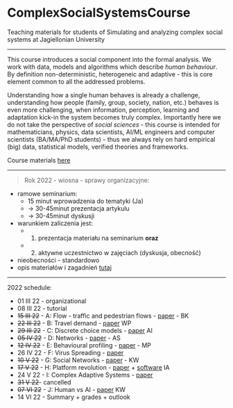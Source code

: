 # ComplexSocialSystemsCourse
Teaching materials for students of Simulating and analyzing complex social systems at Jagiellonian University

---

This course introduces a social component into the formal analysis. We work with data, models and algorithms which describe _human behaviour_. By definition non-deterministic, heterogeneic and adaptive - this is core element common to all the addressed problems. 

Understanding how a single human behaves is already a challenge, understanding how people (family, group, society, nation, etc.) behaves is even more challenging, when information, perception, learning and adaptation kick-in the system becomes truly complex. Importantly here we do not take the perspective of _social sciences_ - this course is intended for mathematicians, physics, data scientists, AI/ML engineers and computer scientists (BA/MA/PhD students) - thus we always rely on hard empirical (big) data, statistical models, verified theories and frameworks.

Course materials [here](https://github.com/RafalKucharskiPK/ComplexSocialSystemsCourse/blob/main/Course.ipynb)

---

> Rok 2022 - wiosna - sprawy organizacyjne:

* ramowe seminarium: 
    * 15 minut wprowadzenia do tematyki (Ja) 
    * -> 30-45minut prezentacja artykulu 
    * -> 30-45minut dyskusji
* warunkiem zaliczenia jest: 
  * 1) prezentacja materiału na seminarium __oraz__ 
  * 2) aktywne uczestnictwo w zajęciach (dyskusja, obecność)
* nieobecności - standardowo
* opis materiałów i zagadnień [tutaj](https://github.com/RafalKucharskiPK/ComplexSocialSystemsCourse/blob/main/Course.ipynb)

----

2022 schedule:

* 01 III 22 - organizational
* 08 III 22 - tutorial
* ~~15 III 22~~ - A: Flow - traffic and pedestrian flows - [paper](https://github.com/RafalKucharskiPK/ComplexSocialSystemsCourse/blob/main/papers/helbing_pedestrians.pdf) - BK
* ~~22 III 22~~ - B: Travel demand - [paper](https://github.com/RafalKucharskiPK/ComplexSocialSystemsCourse/blob/main/papers/gonzales_mobility.pdf) WP
* ~~29 III 22~~ - C: Discrete choice models - [paper](https://github.com/RafalKucharskiPK/ComplexSocialSystemsCourse/blob/main/papers/train_logit.pdf) AI
* ~~05 IV 22~~ - D: Networks - [paper](http://networksciencebook.com/chapter/2) - AS
* ~~12 IV 22~~ - E: Behavioural profiling - [paper](/papers/kosinski.pdf) - MP
* 26 IV 22 - F: Virus Spreading - [paper](http://networksciencebook.com/chapter/10)
* ~~10 V 22~~ - G: Social Networks - [paper](/papers/fake.pdf) - KW
* ~~17 V 22~~ - H: Platform revolution - [paper](https://arxiv.org/abs/2011.12827) + [software](https://github.com/RafalKucharskiPK/MaaSSim/) IA
* 24 V 22 - I: Complex Adaptive Systems - [paper](/papers/animal_collective_behaviour.pdf)
* ~~31 V 22~~- cancelled
* ~~07 VI 22~~ - J: Human vs AI - [paper](/papers/starcraft.pdf) KW
* 14 VI 22 - Summary + grades + outlook
